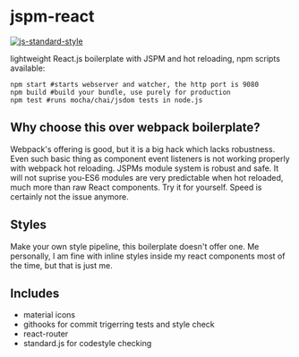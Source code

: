 # jspm-react 
[![js-standard-style](https://cdn.rawgit.com/feross/standard/master/badge.svg)](https://github.com/feross/standard)

lightweight React.js boilerplate with JSPM and hot reloading, npm scripts available:
```shell
npm start #starts webserver and watcher, the http port is 9080
npm build #build your bundle, use purely for production
npm test #runs mocha/chai/jsdom tests in node.js
```

## Why choose this over webpack boilerplate?
Webpack's offering is good, but it is a big hack which lacks robustness. Even such basic thing as component event listeners is not working properly with webpack hot reloading. JSPMs module system is robust and safe. It will not suprise you-ES6 modules are very predictable when hot reloaded, much more than raw React components. Try it for yourself. Speed is certainly not the issue anymore.

## Styles
Make your own style pipeline, this boilerplate doesn't offer one. Me personally, I am fine with inline styles inside my react components most of the time, but that is just me.

## Includes
- material icons
- githooks for commit trigerring tests and style check
- react-router
- standard.js for codestyle checking
